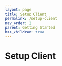 ```yaml
---
layout: page
title: Setup Client
permalink: /setup-client
nav_order: 2
parent: Getting Started
has_children: true
---
```

# Setup Client

